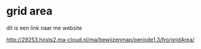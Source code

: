 # grid area
dit is een link naar me website

http://29253.hosts2.ma-cloud.nl/ma/bewijzenmap/periode1.3/fro/gridArea/
